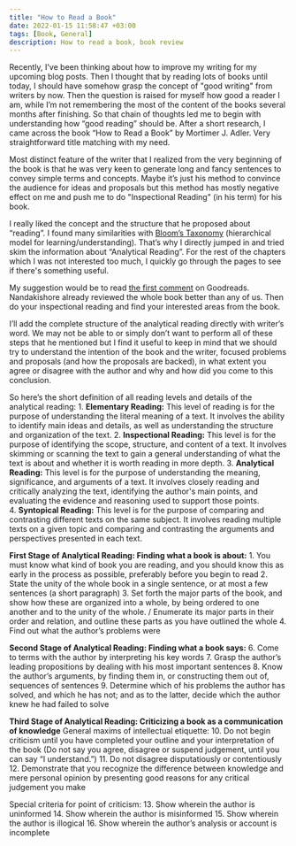 ```yaml
---
title: "How to Read a Book"
date: 2022-01-15 11:58:47 +03:00
tags: [Book, General]
description: How to read a book, book review
---
```


Recently, I've been thinking about how to improve my writing for my upcoming blog posts. Then I thought that by reading lots of books until today, I should have somehow grasp the concept of "good writing" from writers by now. Then the question is raised for myself how good a reader I am, while I’m not remembering the most of the content of the books several months after finishing. So that chain of thoughts led me to begin with understanding how “good reading” should be. After a short research, I came across the book “How to Read a Book” by Mortimer J. Adler. Very straightforward title matching with my need.

Most distinct feature of the writer that I realized from the very beginning of the book is that he was very keen to generate long and fancy sentences to convey simple terms and concepts. Maybe it’s just his method to convince the audience for ideas and proposals but this method has mostly negative effect on me and push me to do "Inspectional Reading" (in his term) for his book.

I really liked the concept and the structure that he proposed about “reading”. I found many similarities with [Bloom’s Taxonomy](https://en.wikipedia.org/wiki/Bloom%27s_taxonomy) (hierarchical model for learning/understanding). That’s why I directly jumped in and tried skim the information about “Analytical Reading”. For the rest of the chapters which I was not interested too much, I quickly go through the pages to see if there's something useful.

My suggestion would be to read [the first comment](https://www.goodreads.com/book/show/567610.How_to_Read_a_Book) on Goodreads. Nandakishore already reviewed the whole book better than any of us. Then do your inspectional reading and find your interested areas from the book.

I’ll add the complete structure of the analytical reading directly with writer’s word. We may not be able to or simply don’t want to perform all of these steps that he mentioned but I find it useful to keep in mind that we should try to understand the intention of the book and the writer, focused problems and proposals (and how the proposals are backed), in what extent you agree or disagree with the author and why and how did you come to this conclusion.

So here’s the short definition of all reading levels and details of the analytical reading:
1\.  **Elementary Reading:** This level of reading is for the purpose of understanding the literal meaning of a text. It involves the ability to identify main ideas and details, as well as understanding the structure and organization of the text.
2\.  **Inspectional Reading:** This level is for the purpose of identifying the scope, structure, and content of a text. It involves skimming or scanning the text to gain a general understanding of what the text is about and whether it is worth reading in more depth.
3\.  **Analytical Reading:** This level is for the purpose of understanding the meaning, significance, and arguments of a text. It involves closely reading and critically analyzing the text, identifying the author's main points, and evaluating the evidence and reasoning used to support those points.    
4\.  **Syntopical Reading:** This level is for the purpose of comparing and contrasting different texts on the same subject. It involves reading multiple texts on a given topic and comparing and contrasting the arguments and perspectives presented in each text.

**First Stage of Analytical Reading: Finding what a book is about:**
1\.  You must know what kind of book you are reading, and you should know this as early in the process as possible, preferably before you begin to read
2\.  State the unity of the whole book in a single sentence, or at most a few sentences (a short paragraph)
3\.  Set forth the major parts of the book, and show how these are organized into a whole, by being ordered to one another and to the unity of the whole. / Enumerate its major parts in their order and relation, and outline these parts as you have outlined the whole
4\.  Find out what the author’s problems were

**Second Stage of Analytical Reading: Finding what a book says:**
6\.  Come to terms with the author by interpreting his key words
7\.  Grasp the author’s leading propositions by dealing with his most important sentences
8\.  Know the author’s arguments, by finding them in, or constructing them out of, sequences of sentences
9\.  Determine which of his problems the author has solved, and which he has not; and as to the latter, decide which the author knew he had failed to solve

**Third Stage of Analytical Reading: Criticizing a book as a communication of knowledge**
General maxims of intellectual etiquette:
10\.  Do not begin criticism until you have completed your outline and your interpretation of the book (Do not say you agree, disagree or suspend judgement, until you can say “I understand.”)
11\.  Do not disagree disputatiously or contentiously
12\.  Demonstrate that you recognize the difference between knowledge and mere personal opinion by presenting good reasons for any critical judgement you make

Special criteria for point of criticism:
13\.  Show wherein the author is uninformed
14\.  Show wherein the author is misinformed
15\.  Show wherein the author is illogical
16\.  Show wherein the author’s analysis or account is incomplete